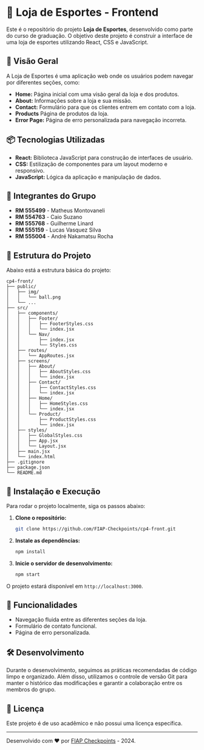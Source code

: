 
# 🏀 Loja de Esportes - Frontend

Este é o repositório do projeto **Loja de Esportes**, desenvolvido como parte do curso de graduação. O objetivo deste projeto é construir a interface de uma loja de esportes utilizando React, CSS e JavaScript.

## 🚀 Visão Geral

A Loja de Esportes é uma aplicação web onde os usuários podem navegar por diferentes seções, como:

- **Home:** Página inicial com uma visão geral da loja e dos produtos.
- **About:** Informações sobre a loja e sua missão.
- **Contact:** Formulário para que os clientes entrem em contato com a loja.
- **Products** Página de produtos da loja.
- **Error Page:** Página de erro personalizada para navegação incorreta.

## 📦 Tecnologias Utilizadas

- **React:** Biblioteca JavaScript para construção de interfaces de usuário.
- **CSS:** Estilização de componentes para um layout moderno e responsivo.
- **JavaScript:** Lógica da aplicação e manipulação de dados.

## 👥 Integrantes do Grupo

- **RM 555499** - Matheus Montovaneli
- **RM 554763** - Caio Suzano
- **RM 555768** - Guilherme Linard
- **RM 555159** - Lucas Vasquez Silva
- **RM 555004** - André Nakamatsu Rocha

## 📁 Estrutura do Projeto

Abaixo está a estrutura básica do projeto:

```
cp4-front/
├── public/
│   ├── img/
│   │   └── ball.png
│   └── ...
├── src/
│   ├── components/
│   │   ├── Footer/
│   │   │   ├── FooterStyles.css
│   │   │   └── index.jsx
│   │   └── Nav/
│   │       ├── index.jsx
│   │       └── Styles.css
│   ├── routes/
│   │   └── AppRoutes.jsx
│   ├── screens/
│   │   ├── About/
│   │   │   ├── AboutStyles.css
│   │   │   └── index.jsx
│   │   ├── Contact/
│   │   │   ├── ContactStyles.css
│   │   │   └── index.jsx
│   │   ├── Home/
│   │   │   ├── HomeStyles.css
│   │   │   └── index.jsx
│   │   └── Product/
│   │       ├── ProductStyles.css
│   │       └── index.jsx
│   ├── styles/
│   │   ├── GlobalStyles.css
│   │   ├── App.jsx
│   │   └── Layout.jsx
│   ├── main.jsx
│   └── index.html
├── .gitignore
├── package.json
└── README.md
```

## 🔧 Instalação e Execução

Para rodar o projeto localmente, siga os passos abaixo:

1. **Clone o repositório:**
   ```bash
   git clone https://github.com/FIAP-Checkpoints/cp4-front.git
   ```

2. **Instale as dependências:**
   ```bash
   npm install
   ```

3. **Inicie o servidor de desenvolvimento:**
   ```bash
   npm start
   ```

O projeto estará disponível em `http://localhost:3000`.

## 🌟 Funcionalidades

- Navegação fluida entre as diferentes seções da loja.
- Formulário de contato funcional.
- Página de erro personalizada.

## 🛠️ Desenvolvimento

Durante o desenvolvimento, seguimos as práticas recomendadas de código limpo e organizado. Além disso, utilizamos o controle de versão Git para manter o histórico das modificações e garantir a colaboração entre os membros do grupo.

## 📄 Licença

Este projeto é de uso acadêmico e não possui uma licença específica.

---

Desenvolvido com ❤️ por [FIAP Checkpoints](https://www.fiap.com.br/) - 2024.